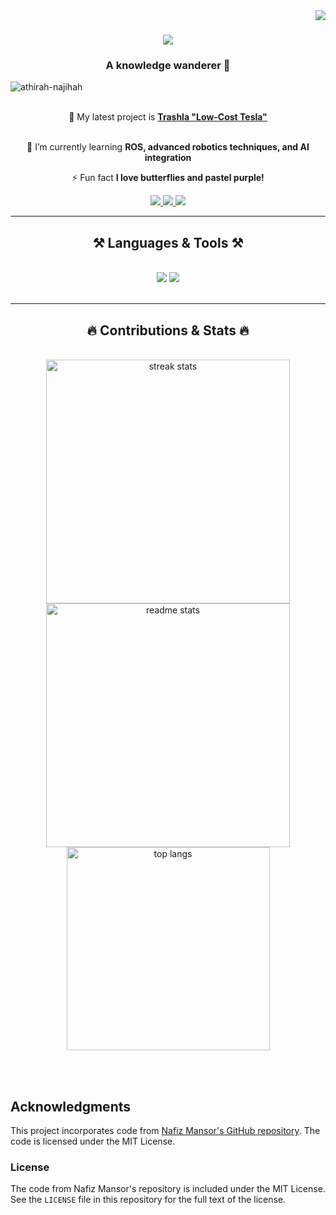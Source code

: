 <img align="right" src="https://visitor-badge.laobi.icu/badge?page_id=Athirah-Najihah.Athirah-Najihah" />

<h1 align="center">
    <img src="https://readme-typing-svg.herokuapp.com/?font=Righteous&size=35&center=true&vCenter=true&width=500&height=70&duration=5000&lines=Hi+There!+👋;+I'm+Athirah+Najihah+Zulkifili!;" />
</h1>

<h3 align="center">A knowledge wanderer 🧠</h3>

<p align="left"> <img src="https://komarev.com/ghpvc/?username=Athirah-Najihah&label=Profile%20views&color=0e75b6&style=flat" alt="athirah-najihah" /> </p>
<br/>

<div align="center">
 🔭 My latest project is <strong><a href="https://github.com/Athirah-Najihah/trashla_low-cost-tesla">Trashla "Low-Cost Tesla"</a></strong>

 <br>🌱 I’m currently learning **ROS, advanced robotics techniques, and AI integration**

 ⚡ Fun fact **I love butterflies and pastel purple!**
</div>

<div align="center"> 
  <a href="mailto:athirahzulkifili01@gmail.com">
    <img src="https://img.shields.io/badge/Gmail-333333?style=for-the-badge&logo=gmail&logoColor=red" />
  </a>
  <a href="https://www.linkedin.com/in/athirah-zulkifili/" target="_blank">
    <img src="https://img.shields.io/badge/LinkedIn-0077B5?style=for-the-badge&logo=linkedin&logoColor=white" />
  </a>
  <a href="https://www.instagram.com/athirahzulkifili/" target="_blank">
     <img src="https://img.shields.io/badge/Instagram-E4405F?style=for-the-badge&logo=instagram&logoColor=white" />
  </a>
</div>

<hr/>

<h2 align="center">⚒️ Languages & Tools ⚒️</h2>
<br/>
<div align="center">
    <img src="https://skillicons.dev/icons?i=python,arduino,c,cpp,opencv,tensorflow,pytorch,github,linux,ros" />
    <img src="https://skillicons.dev/icons?i=html,css,javascript,typescript,java,sqlite,php,flutter,dart,figma,postman" /><br>
</div>

<br/>
<hr/>

<h2 align="center">🔥 Contributions & Stats 🔥</h2>
<br>
<div align="center">
  <img width=390 src="https://github-readme-streak-stats.herokuapp.com/?user=athirah-najihah&count_private=true&theme=react&border_radius=10" alt="streak stats"/>
  <img width=390 src="https://github-readme-stats.vercel.app/api?username=athirah-najihah&count_private=true&show_icons=true&theme=react&rank_icon=github&border_radius=10" alt="readme stats" />
  <br/>
  <img width=325 align="center" src="https://github-readme-stats.vercel.app/api/top-langs/?username=athirah-najihah&hide=HTML&langs_count=8&layout=compact&theme=react&border_radius=10&size_weight=0.5&count_weight=0.5&exclude_repo=github-readme-stats" alt="top langs" />
</div>

<br/><br/>


## Acknowledgments

This project incorporates code from [Nafiz Mansor's GitHub repository](https://github.com/ApizMan/ApizMan). The code is licensed under the MIT License.

### License

The code from Nafiz Mansor's repository is included under the MIT License. See the `LICENSE` file in this repository for the full text of the license.
